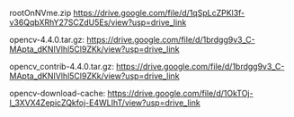 rootOnNVme.zip https://drive.google.com/file/d/1qSpLcZPKl3f-v36QqbXRhY27SCZdU5Es/view?usp=drive_link

opencv-4.4.0.tar.gz: https://drive.google.com/file/d/1brdgg9v3_C-MApta_dKNIVlhl5Cl9ZKk/view?usp=drive_link

opencv_contrib-4.4.0.tar.gz: https://drive.google.com/file/d/1brdgg9v3_C-MApta_dKNIVlhl5Cl9ZKk/view?usp=drive_link

opencv-download-cache: https://drive.google.com/file/d/1OkTOj-I_3XVX4ZepicZQkfoj-E4WLIhT/view?usp=drive_link
